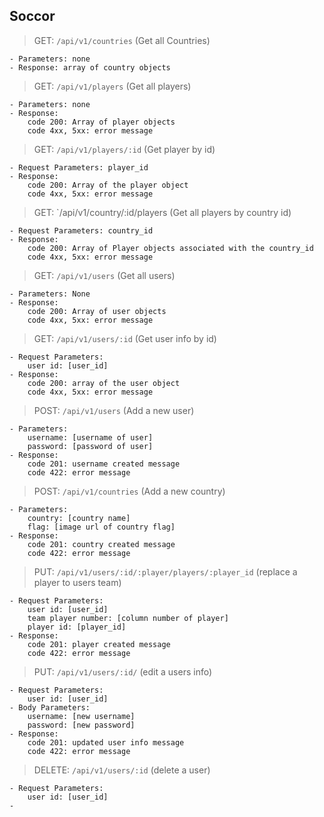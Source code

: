 ## Soccor

> GET: `/api/v1/countries` (Get all Countries)

    - Parameters: none
    - Response: array of country objects

> GET: `/api/v1/players` (Get all players)

    - Parameters: none
    - Response: 
        code 200: Array of player objects
        code 4xx, 5xx: error message

> GET: `/api/v1/players/:id` (Get player by id)

    - Request Parameters: player_id
    - Response: 
        code 200: Array of the player object
        code 4xx, 5xx: error message
    
> GET:  `/api/v1/country/:id/players (Get all players by country id)

    - Request Parameters: country_id
    - Response: 
        code 200: Array of Player objects associated with the country_id
        code 4xx, 5xx: error message

> GET:  `/api/v1/users` (Get all users)

    - Parameters: None
    - Response: 
        code 200: Array of user objects
        code 4xx, 5xx: error message
    
> GET:  `/api/v1/users/:id` (Get user info by id)

    - Request Parameters: 
        user id: [user_id]
    - Response: 
        code 200: array of the user object
        code 4xx, 5xx: error message

>POST: `/api/v1/users` (Add a new user)

    - Parameters:
        username: [username of user]
        password: [password of user]
    - Response: 
        code 201: username created message
        code 422: error message
        
>POST: `/api/v1/countries` (Add a new country)

    - Parameters: 
        country: [country name]
        flag: [image url of country flag]
    - Response: 
        code 201: country created message
        code 422: error message 
        
>PUT: `/api/v1/users/:id/:player/players/:player_id` (replace a player to users team)

    - Request Parameters: 
        user id: [user_id]
        team player number: [column number of player]
        player id: [player_id]
    - Response:
        code 201: player created message 
        code 422: error message 

>PUT: `/api/v1/users/:id/` (edit a users info)
    
    - Request Parameters: 
        user id: [user_id]
    - Body Parameters: 
        username: [new username]
        password: [new password]   
    - Response:
        code 201: updated user info message
        code 422: error message 

>DELETE: `/api/v1/users/:id` (delete a user)
    
    - Request Parameters:
        user id: [user_id]
    - 

    

